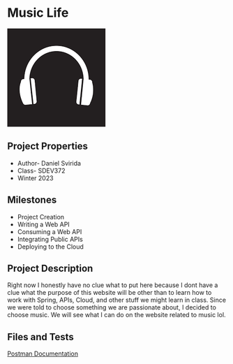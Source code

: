 # Music Life
![Icon](src/main/resources/static/images/icon.png)
## Project Properties
- Author- Daniel Svirida
- Class- SDEV372
- Winter 2023
## Milestones
- Project Creation
- Writing a Web API
- Consuming a Web API
- Integrating Public APIs
- Deploying to the Cloud
## Project Description
Right now I honestly have no clue what to put here because I dont have a clue what the purpose of this website
will be other than to learn how to work with Spring, APIs, Cloud, and other stuff we might learn in class. Since
we were told to choose something we are passionate about, I decided to choose music. We will see what I can do
on the website related to music lol.

## Files and Tests
[Postman Documentation](https://documenter.getpostman.com/view/25651604/2s935mtREh)

